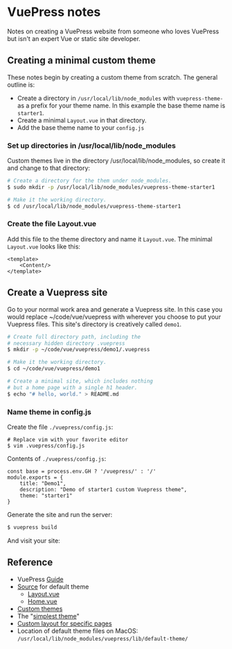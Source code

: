 # VuePress notes

Notes on creating a VuePress website from someone who loves VuePress but isn't an expert Vue or
static site developer.

## Creating a minimal custom theme

These notes begin by creating a custom theme from scratch. The general outline is:

* Create a directory in `/usr/local/lib/node_modules` with `vuepress-theme-` as a prefix for your theme name. In this example the base theme name is `starter1`.
* Create a minimal `Layout.vue` in that directory.
* Add the base theme name to your `config.js`

### Set up directories in /usr/local/lib/node_modules

Custom themes live in the directory /usr/local/lib/node_modules, so create it and change to that directory:

```bash
# Create a directory for the them under node_modules. 
$ sudo mkdir -p /usr/local/lib/node_modules/vuepress-theme-starter1

# Make it the working directory.
$ cd /usr/local/lib/node_modules/vuepress-theme-starter1
```

### Create the file Layout.vue

Add this file to the theme directory and name it `Layout.vue`.
The minimal `Layout.vue` looks like this:

```
<template> 
    <Content/> 
</template> 
```

<!--
This is the minimal version that was accepted--but no output appeared.

```
<template>
  <div class="theme-container">
    <h1>This is Layout.vue</h1>
    <Content/>
    <h1>This came under the content tag</h1>
  </div>
</template>

<script>
import Vue from 'vue'
export default {
  components: { Home, Page, Sidebar, Navbar },
  data () {
    return {
      isSidebarOpen: false
    }
  }
}

</script>
```
-->

## Create a Vuepress site

Go to your normal work area and generate a Vuepress site. In this case
you would replace ~/code/vue/vuepress with wherever you choose to put
your Vuepress files. This site's directory is creatively called `demo1`.

```bash
# Create full directory path, including the
# necessary hidden directory .vuepress
$ mkdir -p ~/code/vue/vuepress/demo1/.vuepress

# Make it the working directory.
$ cd ~/code/vue/vuepress/demo1

# Create a minimal site, which includes nothing
# but a home page with a single h1 header.
$ echo "# hello, world." > README.md
```
### Name theme in config.js

Create the file `./vuepress/config.js`:

```
# Replace vim with your favorite editor 
$ vim .vuepress/config.js
```

Contents of `./vuepress/config.js`:

```
const base = process.env.GH ? '/vuepress/' : '/'
module.exports = {
    title: "Demo1",
    description: "Demo of starter1 custom Vuepress theme",
    theme: "starter1"
}
```

Generate the site and run the server:

```bash
$ vuepress build
```
And visit your site:


## Reference
* VuePress [Guide](https://vuepress.vuejs.org/guide/)
* [Source](https://github.com/vuejs/vuepress/tree/master/lib/default-theme) for default theme
  - [Layout.vue](https://github.com/vuejs/vuepress/blob/master/lib/default-theme/Layout.vue)
  - [Home.vue](https://github.com/vuejs/vuepress/blob/master/lib/default-theme/Home.vue)
* [Custom themes](https://vuepress.vuejs.org/guide/custom-themes.html)
* The "[simplest theme](https://vuepress.vuejs.org/guide/custom-themes.html#content-outlet)"
* [Custom layout for specific pages](https://vuepress.vuejs.org/default-theme-config/#custom-layout-for-specific-pages)
* Location of default theme files on MacOS: `/usr/local/lib/node_modules/vuepress/lib/default-theme/`
